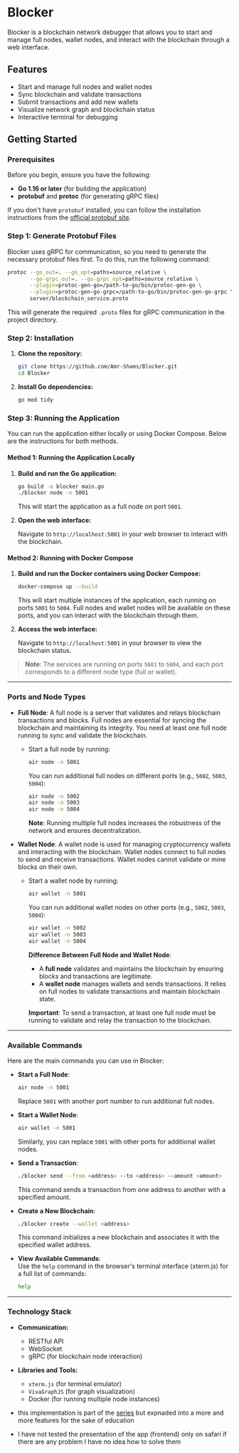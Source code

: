 # Blocker

Blocker is a blockchain network debugger that allows you to start and manage full nodes, wallet nodes, and interact with the blockchain through a web interface.

## Features

- Start and manage full nodes and wallet nodes
- Sync blockchain and validate transactions
- Submit transactions and add new wallets
- Visualize network graph and blockchain status
- Interactive terminal for debugging

## Getting Started

### Prerequisites

Before you begin, ensure you have the following:

- **Go 1.16 or later** (for building the application)
- **protobuf** and **protoc** (for generating gRPC files)

If you don't have `protobuf` installed, you can follow the installation instructions from the [official protobuf site](https://developers.google.com/protocol-buffers).

### Step 1: Generate Protobuf Files

Blocker uses gRPC for communication, so you need to generate the necessary protobuf files first. To do this, run the following command:

```sh
protoc --go_out=. --go_opt=paths=source_relative \
       --go-grpc_out=. --go-grpc_opt=paths=source_relative \
       --plugin=protoc-gen-go=/path-to-go/bin/protoc-gen-go \
       --plugin=protoc-gen-go-grpc=/path-to-go/bin/protoc-gen-go-grpc \
       server/blockchain_service.proto
```

This will generate the required `.proto` files for gRPC communication in the project directory.

### Step 2: Installation

1. **Clone the repository:**

   ```sh
   git clone https://github.com/Amr-Shams/Blocker.git
   cd Blocker
   ```

2. **Install Go dependencies:**

   ```sh
   go mod tidy
   ```

### Step 3: Running the Application

You can run the application either locally or using Docker Compose. Below are the instructions for both methods.

#### Method 1: Running the Application Locally

1. **Build and run the Go application:**

   ```sh
   go build -o blocker main.go
   ./blocker node -n 5001
   ```

   This will start the application as a full node on port `5001`.

2. **Open the web interface:**

   Navigate to `http://localhost:5001` in your web browser to interact with the blockchain.

#### Method 2: Running with Docker Compose

1. **Build and run the Docker containers using Docker Compose:**

   ```sh
   docker-compose up --build
   ```

   This will start multiple instances of the application, each running on ports `5001` to `5004`. Full nodes and wallet nodes will be available on these ports, and you can interact with the blockchain through them.

2. **Access the web interface:**

   Navigate to `http://localhost:5001` in your browser to view the blockchain status.

> **Note**: The services are running on ports `5001` to `5004`, and each port corresponds to a different node type (full or wallet).

---

### Ports and Node Types

- **Full Node**: A full node is a server that validates and relays blockchain transactions and blocks. Full nodes are essential for syncing the blockchain and maintaining its integrity. You need at least one full node running to sync and validate the blockchain.

  - Start a full node by running:

    ```sh
    air node -n 5001
    ```

    You can run additional full nodes on different ports (e.g., `5002`, `5003`, `5004`):

    ```sh
    air node -n 5002
    air node -n 5003
    air node -n 5004
    ```

    **Note**: Running multiple full nodes increases the robustness of the network and ensures decentralization.

- **Wallet Node**: A wallet node is used for managing cryptocurrency wallets and interacting with the blockchain. Wallet nodes connect to full nodes to send and receive transactions. Wallet nodes cannot validate or mine blocks on their own.

  - Start a wallet node by running:

    ```sh
    air wallet -n 5001
    ```

    You can run additional wallet nodes on other ports (e.g., `5002`, `5003`, `5004`):

    ```sh
    air wallet -n 5002
    air wallet -n 5003
    air wallet -n 5004
    ```

    **Difference Between Full Node and Wallet Node**:
    - A **full node** validates and maintains the blockchain by ensuring blocks and transactions are legitimate.
    - A **wallet node** manages wallets and sends transactions. It relies on full nodes to validate transactions and maintain blockchain state.

    **Important**: To send a transaction, at least one full node must be running to validate and relay the transaction to the blockchain.

---

### Available Commands

Here are the main commands you can use in Blocker:

- **Start a Full Node**:

  ```sh
  air node -n 5001
  ```

  Replace `5001` with another port number to run additional full nodes.

- **Start a Wallet Node**:

  ```sh
  air wallet -n 5001
  ```

  Similarly, you can replace `5001` with other ports for additional wallet nodes.

- **Send a Transaction**:

  ```sh
  ./blocker send --from <address> --to <address> --amount <amount>
  ```

  This command sends a transaction from one address to another with a specified amount.

- **Create a New Blockchain**:

  ```sh
  ./blocker create --wallet <address>
  ```

  This command initializes a new blockchain and associates it with the specified wallet address.

- **View Available Commands**:  
  Use the `help` command in the browser's terminal interface (xterm.js) for a full list of commands:

  ```sh
  help
  ```

---

### Technology Stack

- **Communication:**
  - RESTful API
  - WebSocket
  - gRPC (for blockchain node interaction)

- **Libraries and Tools:**
  - `xterm.js` (for terminal emulator)
  - `VivaGraphJS` (for graph visualization)
  - Docker (for running multiple node instances)
 
- this implementation is part of the [series](https://www.youtube.com/watch?v=mYlHT9bB6OE&list=PLJbE2Yu2zumC5QE39TQHBLYJDB2gfFE5Q) but expnaded into a more and more features for the sake of education
- I have not tested the presentation of the app (frontend) only on safari if there are any problem I have no idea how to solve them


